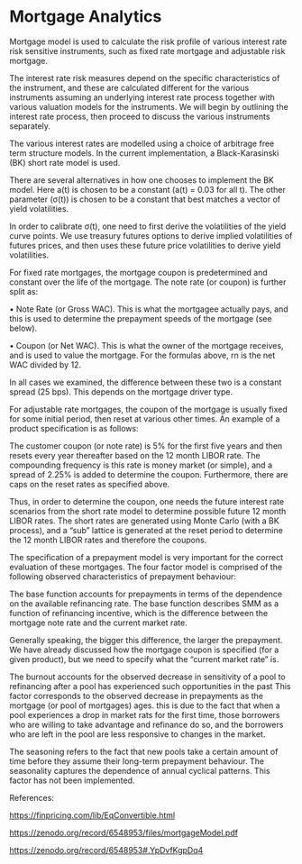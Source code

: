 # Mortgage Analytics

Mortgage model is used to calculate the risk profile of various interest rate risk sensitive instruments, such as fixed rate mortgage and adjustable risk mortgage.

The interest rate risk measures depend on the specific characteristics of the instrument, and these are calculated different for the various instruments assuming an underlying interest rate process together with various valuation models for the instruments. We will begin by outlining the interest rate process, then proceed to discuss the various instruments separately.

The various interest rates are modelled using a choice of arbitrage free term structure models. In the current implementation, a Black-Karasinski (BK) short rate model is used. 

There are several alternatives in how one chooses to implement the BK model. Here  a(t) is chosen to be a constant (a(t) = 0.03 for all t). The other parameter (σ(t)) is chosen to be a constant that best matches a vector of yield volatilities.

In order to calibrate σ(t), one need to first derive the volatilities of the yield curve points. We use treasury futures options to derive implied volatilities of futures prices, and then uses these future price volatilities to derive yield volatilities.

For fixed rate mortgages, the mortgage coupon is predetermined and constant over the life of the mortgage. The note rate (or coupon) is further split as:

• Note Rate (or Gross WAC). This is what the mortgagee actually pays, and this is used to determine the prepayment speeds of the mortgage (see below).

• Coupon (or Net WAC). This is what the owner of the mortgage receives, and is used to value the mortgage. For the formulas above, rn is the net WAC divided by 12.

In all cases we examined, the difference between these two is a constant spread (25 bps). This depends on the mortgage driver type.

For adjustable rate mortgages, the coupon of the mortgage is usually fixed for some initial period, then reset at various other times. An example of a product specification is as follows:

The customer coupon (or note rate) is 5% for the first five years and then resets every year thereafter based on the 12 month LIBOR rate. The compounding frequency is this rate is money market (or simple), and a spread of 2.25% is added to determine the coupon. Furthermore, there are caps on the reset rates as specified above.

Thus, in order to determine the coupon, one needs the future interest rate scenarios from the short rate model to determine possible future 12 month LIBOR rates. The short rates are generated using Monte Carlo (with a BK process), and a “sub” lattice is generated at the reset period to determine the 12 month LIBOR rates and therefore the coupons.

The specification of a prepayment model is very important for the correct evaluation of these mortgages. The four factor model is comprised of the following observed characteristics of prepayment behaviour:

The base function accounts for prepayments in terms of the dependence on the available refinancing rate. The base function describes SMM as a function of refinancing incentive, which is the difference between the mortgage note rate and the current market rate. 

Generally speaking, the bigger this difference, the larger the prepayment. We have already discussed how the mortgage coupon is specified (for a given product), but we need to specify what the “current market rate” is.

The burnout accounts for the observed decrease in sensitivity of a pool to refinancing after a pool has experienced such opportunities in the past This factor corresponds to the observed decrease in prepayments as the mortgage (or pool of mortgages) ages. this is due to the fact that when a pool experiences a drop in market rats for the first time, those borrowers who are willing to take advantage and refinance do so, and the borrowers who are left in the pool are less responsive to changes in the market.

The seasoning refers to the fact that new pools take a certain amount of time before they assume their long-term prepayment behaviour. The seasonality captures the dependence of annual cyclical patterns. This factor has not been implemented.


References:

https://finpricing.com/lib/EqConvertible.html

https://zenodo.org/record/6548953/files/mortgageModel.pdf

https://zenodo.org/record/6548953#.YpDvfKgpDq4

